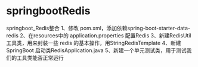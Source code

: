 # springbootRedis
springboot_Redis整合
1、修改 pom.xml，添加依赖spring-boot-starter-data-redis
2、在resources中的 application.properties 配置Redis
3、新建RedisUtil工具类，用来封装一些 redis 的基本操作，用StringRedisTemplate
4、新建 SpringBoot 启动类RedisApplication.java
5、新建一个单元测试类，用于测试我们的工具类能否正常运行
